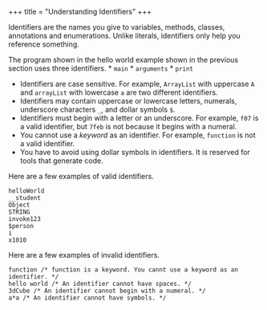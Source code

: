 +++
title = "Understanding Identifiers"
+++

Identifiers are the names you give to variables, methods, classes, annotations
and enumerations. Unlike literals, identifiers only help you reference something.

The program shown in the hello world example shown in the previous section
uses three identifiers.
    * `main`
    * `arguments`
    * `print`

* Identifiers are case sensitive. For example, `ArrayList` with uppercase `A`
and `arrayList` with lowercase `a` are two different identifiers.
* Identifiers may contain uppercase or lowercase letters, numerals,
  underscore characters `_`, and dollar symbols `$`.
* Identifiers must begin with a letter or an underscore. For example, `f07` is a valid
  identifier, but `7feb` is not because it begins with a numeral.
* You cannot use a *keyword* as an identifier. For example, `function` is not a
  valid identifier.
* You have to avoid using dollar symbols in identifiers. It is reserved for tools
  that generate code.

Here are a few examples of valid identifiers.
```
helloWorld
__student
Object
STRING
invoke123
$person
i
x1010
```

Here are a few examples of invalid identifiers.
```
function /* function is a keyword. You cannt use a keyword as an identifier. */
hello world /* An identifier cannot have spaces. */
3dCube /* An identifier cannot begin with a numeral. */
a*a /* An identifier cannot have symbols. */
```
